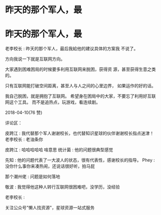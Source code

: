 # 昨天的那个军人，最

# 昨天的那个军人，最

老李校长 : 昨天的那个军人，最后我給他的建议具体的方案我 不说了。

方向我说一下就是互联网方向。

大家遇到困难困局的时候要多利用互联网来脱困，获得资 源，甚至获得生意之类的。

只有互联网能打破空间距离，甚至人与人之间的心里边界， 如果运作的好的话。

我自己脱困，就是拥抱了互联网。 希望身在困局中的大家，不要忘了利用好互联网这个工具。 而不是追热点，玩游戏，看连续剧。

2018-04-10(76 赞)

评论区：

皮跨江 : 我代替那个军人谢谢校长，也代替知识星球的伙伴谢谢校长指点迷津！ 老李校长 : 老油条你

皮跨江 : 哈哈哈哈哈 啥意思 统计菌 : 他的问题很典型感觉

先知 : 他的问题代表了一大波人的状态，很有代表性，感谢校长的指导。 Phey : 没你什么事你来凑热闹，还说话很好听，拍马屁

那个潮州佬 : 问题是如何落地

敬波 : 我觉得他这种人转行互联网很困难吧，没学历，没经验

老李校长 :

关注公众号"懒人找资源"，星球资源一站式服务